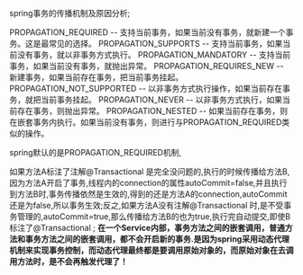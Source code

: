  spring事务的传播机制及原因分析; 

PROPAGATION_REQUIRED -- 支持当前事务，如果当前没有事务，就新建一个事务。这是最常见的选择。
PROPAGATION_SUPPORTS -- 支持当前事务，如果当前没有事务，就以非事务方式执行。
PROPAGATION_MANDATORY -- 支持当前事务，如果当前没有事务，就抛出异常。
PROPAGATION_REQUIRES_NEW -- 新建事务，如果当前存在事务，把当前事务挂起。
PROPAGATION_NOT_SUPPORTED -- 以非事务方式执行操作，如果当前存在事务，就把当前事务挂起。
PROPAGATION_NEVER -- 以非事务方式执行，如果当前存在事务，则抛出异常。
PROPAGATION_NESTED -- 如果当前存在事务，则在嵌套事务内执行。如果当前没有事务，则进行与PROPAGATION_REQUIRED类似的操作。 

 spring默认的是PROPAGATION_REQUIRED机制, 

如果方法A标注了注解@Transactional 是完全没问题的,执行的时候传播给方法B,因为方法A开启了事务,线程内的connection的属性autoCommit=false,并且执行到方法B时,事务传播依然是生效的,得到的还是方法A的connection,autoCommit还是为false,所以事务生效;反之,如果方法A没有注解@Transactional 时,是不受事务管理的,autoCommit=true,那么传播给方法B的也为true,执行完自动提交,即使B标注了@Transactional ;
 **在一个Service内部，事务方法之间的嵌套调用，普通方法和事务方法之间的嵌套调用，都不会开启新的事务.是因为spring采用动态代理机制来实现事务控制，而动态代理最终都是要调用原始对象的，而原始对象在去调用方法时，是不会再触发代理了！** 